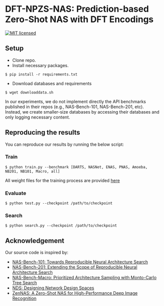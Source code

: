# DFT-NPZS-NAS: Prediction-based Zero-Shot NAS with DFT Encodings
[![MIT licensed](https://img.shields.io/badge/license-MIT-brightgreen.svg)](LICENSE.md)

## Setup
- Clone repo.
- Install necessary packages.
```
$ pip install -r requirements.txt
```
-  Download databases and requirements 
```
$ wget downloaddata.sh
```

In our experiments, we do not implement directly the API benchmarks published in their repos (e.g., NAS-Bench-101, NAS-Bench-201, etc).
Instead, we create smaller-size databases by accessing their databases and only logging necessary content.

## Reproducing the results
You can reproduce our results by running the below script:
### Train
```shell
$ python train.py --benchmark [DARTS, NASNet, ENAS, PNAS, Amoeba, NB201, NB101, Macro, all]
```
All weight files for the training process are provided [here](https://drive.google.com/drive/folders/1-2pEC3Dm49UMh7dgzc5dnTI6Sw9uPVxn)

### Evaluate
```shell
$ python test.py --checkpoint /path/to/checkpoint
```
### Search
```shell
$ python search.py --checkpoint /path/to/checkpoint
```

## Acknowledgement
Our source code is inspired by:
- [NAS-Bench-101: Towards Reproducible Neural Architecture Search](https://github.com/google-research/nasbench)
- [NAS-Bench-201: Extending the Scope of Reproducible Neural Architecture Search](https://github.com/D-X-Y/NAS-Bench-201)
- [NAS-Bench-Macro: Prioritized Architecture Sampling with Monto-Carlo Tree Search](https://github.com/xiusu/NAS-Bench-Macro)
- [NDS: Designing Network Design Spaces](https://github.com/facebookresearch/pycls)
- [ZenNAS: A Zero-Shot NAS for High-Performance Deep Image Recognition](https://github.com/facebookresearch/pycls](https://github.com/idstcv/ZenNAS)https://github.com/idstcv/ZenNAS)
